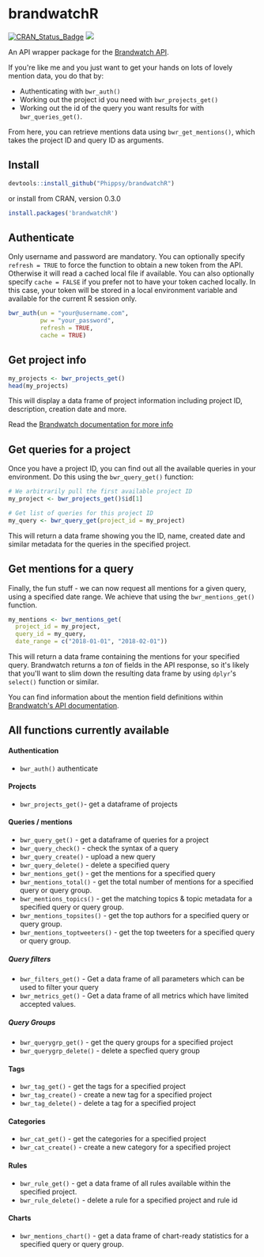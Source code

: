 
<!-- README.md is generated from README.Rmd. Please edit that file -->
brandwatchR
===========

[![CRAN\_Status\_Badge](http://www.r-pkg.org/badges/version/brandwatchR?color=brightgreen)](https://cran.r-project.org/package=brandwatchR) ![](http://cranlogs.r-pkg.org/badges/brandwatchR?color=brightgreen)

An API wrapper package for the [Brandwatch API](https://developers.brandwatch.com/docs/).

If you're like me and you just want to get your hands on lots of lovely mention data, you do that by:

-   Authenticating with `bwr_auth()`
-   Working out the project id you need with `bwr_projects_get()`
-   Working out the id of the query you want results for with `bwr_queries_get()`.

From here, you can retrieve mentions data using `bwr_get_mentions()`, which takes the project ID and query ID as arguments.

Install
-------

``` r
devtools::install_github("Phippsy/brandwatchR")
```

or install from CRAN, version 0.3.0

``` r
install.packages('brandwatchR')
```

Authenticate
------------

Only username and password are mandatory. You can optionally specify `refresh = TRUE` to force the function to obtain a new token from the API. Otherwise it will read a cached local file if available. You can also optionally specify `cache = FALSE` if you prefer not to have your token cached locally. In this case, your token will be stored in a local environment variable and available for the current R session only.

``` r
bwr_auth(un = "your@username.com",
         pw = "your_password",
         refresh = TRUE,
         cache = TRUE)
```

Get project info
----------------

``` r
my_projects <- bwr_projects_get()
head(my_projects)
```

This will display a data frame of project information including project ID, description, creation date and more.

Read the [Brandwatch documentation for more info](https://developers.brandwatch.com/docs/retrieving-projects)

Get queries for a project
-------------------------

Once you have a project ID, you can find out all the available queries in your environment. Do this using the `bwr_query_get()` function:

``` r
# We arbitrarily pull the first available project ID
my_project <- bwr_projects_get()$id[1]

# Get list of queries for this project ID
my_query <- bwr_query_get(project_id = my_project)
```

This will return a data frame showing you the ID, name, created date and similar metadata for the queries in the specified project.

Get mentions for a query
------------------------

Finally, the fun stuff - we can now request all mentions for a given query, using a specified date range. We achieve that using the `bwr_mentions_get()` function.

``` r
my_mentions <- bwr_mentions_get(
  project_id = my_project,
  query_id = my_query,
  date_range = c("2018-01-01", "2018-02-01"))
```

This will return a data frame containing the mentions for your specified query. Brandwatch returns a *ton* of fields in the API response, so it's likely that you'll want to slim down the resulting data frame by using `dplyr`'s `select()` function or similar.

You can find information about the mention field definitions within [Brandwatch's API documentation](https://developers.brandwatch.com/docs/mention-metadata-field-definitions).

All functions currently available
---------------------------------

#### Authentication

-   `bwr_auth()` authenticate

#### Projects

-   `bwr_projects_get()`- get a dataframe of projects

#### Queries / mentions

-   `bwr_query_get()` - get a dataframe of queries for a project
-   `bwr_query_check()` - check the syntax of a query
-   `bwr_query_create()` - upload a new query
-   `bwr_query_delete()` - delete a specified query
-   `bwr_mentions_get()` - get the mentions for a specified query
-   `bwr_mentions_total()` - get the total number of mentions for a specified query or query group.
-   `bwr_mentions_topics()` - get the matching topics & topic metadata for a specified query or query group.
-   `bwr_mentions_topsites()` - get the top authors for a specified query or query group.
-   `bwr_mentions_toptweeters()` - get the top tweeters for a specified query or query group.

##### Query filters

-   `bwr_filters_get()` - Get a data frame of all parameters which can be used to filter your query
-   `bwr_metrics_get()` - Get a data frame of all metrics which have limited accepted values.

##### Query Groups

-   `bwr_querygrp_get()` - get the query groups for a specified project
-   `bwr_querygrp_delete()` - delete a specfied query group

#### Tags

-   `bwr_tag_get()` - get the tags for a specified project
-   `bwr_tag_create()` - create a new tag for a specified project
-   `bwr_tag_delete()` - delete a tag for a specified project

#### Categories

-   `bwr_cat_get()` - get the categories for a specified project
-   `bwr_cat_create()` - create a new category for a specified project

#### Rules

-   `bwr_rule_get()` - get a data frame of all rules available within the specified project.
-   `bwr_rule_delete()` - delete a rule for a specified project and rule id

#### Charts

-   `bwr_mentions_chart()` - get a data frame of chart-ready statistics for a specified query or query group.
